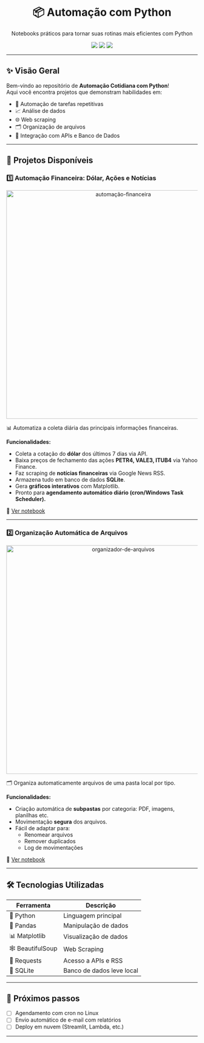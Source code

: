 <h1 align="center">📦 Automação com Python</h1>
<p align="center">Notebooks práticos para tornar suas rotinas mais eficientes com Python</p>

<p align="center">
  <img src="https://img.shields.io/badge/Status-Em%20Desenvolvimento-yellow" />
  <img src="https://img.shields.io/badge/Python-3.10-blue?logo=python&logoColor=white" />
  <img src="https://img.shields.io/badge/License-MIT-green" />
</p>

---

## ✨ Visão Geral

Bem-vindo ao repositório de **Automação Cotidiana com Python**!  
Aqui você encontra projetos que demonstram habilidades em:

- 🔄 Automação de tarefas repetitivas  
- 📈 Análise de dados  
- 🌐 Web scraping  
- 🗂 Organização de arquivos  
- 🧠 Integração com APIs e Banco de Dados

---

## 🚀 Projetos Disponíveis

### 1️⃣ Automação Financeira: Dólar, Ações e Notícias
<p align="center">
  <img src="https://user-images.githubusercontent.com/placeholder/financeiro.png" width="600px" alt="automação-financeira" />
</p>

📊 Automatiza a coleta diária das principais informações financeiras.  

**Funcionalidades:**
- Coleta a cotação do **dólar** dos últimos 7 dias via API.
- Baixa preços de fechamento das ações **PETR4, VALE3, ITUB4** via Yahoo Finance.
- Faz scraping de **notícias financeiras** via Google News RSS.
- Armazena tudo em banco de dados **SQLite**.
- Gera **gráficos interativos** com Matplotlib.
- Pronto para **agendamento automático diário (cron/Windows Task Scheduler).**

🔗 [Ver notebook](./Automacao_Financeira.ipynb)

---

### 2️⃣ Organização Automática de Arquivos
<p align="center">
  <img src="https://user-images.githubusercontent.com/placeholder/organizador.png" width="600px" alt="organizador-de-arquivos" />
</p>

🗂 Organiza automaticamente arquivos de uma pasta local por tipo.

**Funcionalidades:**
- Criação automática de **subpastas** por categoria: PDF, imagens, planilhas etc.
- Movimentação **segura** dos arquivos.
- Fácil de adaptar para:
  - Renomear arquivos
  - Remover duplicados
  - Log de movimentações

🔗 [Ver notebook](./Organizador_de_Arquivos.ipynb)

---

## 🛠️ Tecnologias Utilizadas

| Ferramenta | Descrição |
|------------|-----------|
| 🐍 Python  | Linguagem principal |
| 🧮 Pandas  | Manipulação de dados |
| 📊 Matplotlib | Visualização de dados |
| 🕸 BeautifulSoup | Web Scraping |
| 📡 Requests | Acesso a APIs e RSS |
| 💾 SQLite | Banco de dados leve local |

---

## 🧠 Próximos passos

- [ ] Agendamento com cron no Linux
- [ ] Envio automático de e-mail com relatórios
- [ ] Deploy em nuvem (Streamlit, Lambda, etc.)

---
